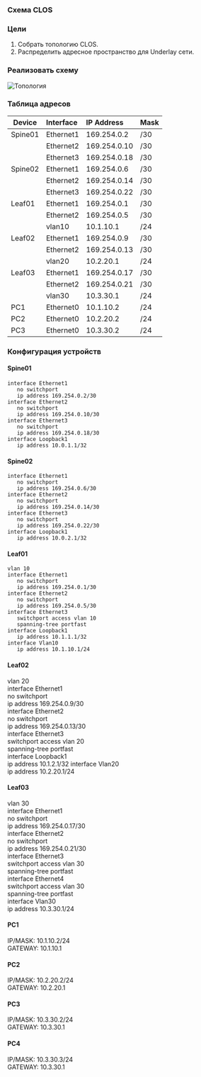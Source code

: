 ### Схема CLOS
### Цели
1. Собрать топологию CLOS.
2. Распределить адресное пространство для Underlay сети.

### Реализовать схему
![Топология](/c/Otus/otus/lab01/Topology.PNG)

### Таблица адресов
| Device        | Interface | IP Address   | Mask |
| ------------- |:----------| :------------| :----|
| Spine01       | Ethernet1 | 169.254.0.2  | /30  |
|               | Ethernet2 | 169.254.0.10 | /30  |
|               | Ethernet3 | 169.254.0.18 | /30  |
| Spine02       | Ethernet1 | 169.254.0.6  | /30  |
|               | Ethernet2 | 169.254.0.14 | /30  |
|               | Ethernet3 | 169.254.0.22 | /30  |
| Leaf01        | Ethernet1 | 169.254.0.1  | /30  |
|               | Ethernet2 | 169.254.0.5  | /30  |
|               | vlan10    | 10.1.10.1    | /24  |
| Leaf02        | Ethernet1 | 169.254.0.9  | /30  |
|               | Ethernet2 | 169.254.0.13 | /30  |
|               | vlan20    | 10.2.20.1    | /24  |
| Leaf03        | Ethernet1 | 169.254.0.17 | /30  |
|               | Ethernet2 | 169.254.0.21 | /30  |
|               | vlan30    | 10.3.30.1    | /24  |
| PC1           | Ethernet0 | 10.1.10.2    | /24  |
| PC2           | Ethernet0 | 10.2.20.2    | /24  |
| PC3           | Ethernet0 | 10.3.30.2    | /24  |

### Конфигурация устройств
#### Spine01
```
interface Ethernet1  
   no switchport  
   ip address 169.254.0.2/30  
interface Ethernet2  
   no switchport  
   ip address 169.254.0.10/30  
interface Ethernet3  
   no switchport  
   ip address 169.254.0.18/30  
interface Loopback1  
   ip address 10.0.1.1/32 
``` 
#### Spine02
```
interface Ethernet1  
   no switchport  
   ip address 169.254.0.6/30  
interface Ethernet2  
   no switchport  
   ip address 169.254.0.14/30  
interface Ethernet3  
   no switchport  
   ip address 169.254.0.22/30  
interface Loopback1  
   ip address 10.0.2.1/32 
```
#### Leaf01
```
vlan 10  
interface Ethernet1  
   no switchport  
   ip address 169.254.0.1/30  
interface Ethernet2  
   no switchport  
   ip address 169.254.0.5/30  
interface Ethernet3  
   switchport access vlan 10  
   spanning-tree portfast  
interface Loopback1  
   ip address 10.1.1.1/32  
interface Vlan10  
   ip address 10.1.10.1/24  
```
#### Leaf02
vlan 20  
interface Ethernet1  
   no switchport  
   ip address 169.254.0.9/30  
interface Ethernet2  
   no switchport  
   ip address 169.254.0.13/30  
interface Ethernet3  
   switchport access vlan 20  
   spanning-tree portfast  
interface Loopback1  
   ip address 10.1.2.1/32 
interface Vlan20  
   ip address 10.2.20.1/24  
#### Leaf03
vlan 30  
interface Ethernet1  
   no switchport  
   ip address 169.254.0.17/30  
interface Ethernet2  
   no switchport  
   ip address 169.254.0.21/30  
interface Ethernet3  
   switchport access vlan 30  
   spanning-tree portfast  
interface Ethernet4  
   switchport access vlan 30  
   spanning-tree portfast  
interface Vlan30  
   ip address 10.3.30.1/24  
#### PC1
IP/MASK: 10.1.10.2/24  
GATEWAY: 10.1.10.1  
#### PC2
IP/MASK: 10.2.20.2/24  
GATEWAY: 10.2.20.1  
#### PC3
IP/MASK: 10.3.30.2/24  
GATEWAY: 10.3.30.1  
#### PC4
IP/MASK: 10.3.30.3/24  
GATEWAY: 10.3.30.1 
``` 